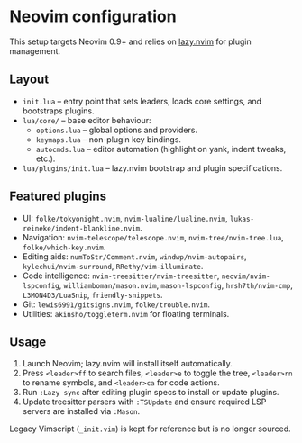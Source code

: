 # Neovim configuration

This setup targets Neovim 0.9+ and relies on [lazy.nvim](https://github.com/folke/lazy.nvim) for plugin management.

## Layout
- `init.lua` – entry point that sets leaders, loads core settings, and bootstraps plugins.
- `lua/core/` – base editor behaviour:
  - `options.lua` – global options and providers.
  - `keymaps.lua` – non-plugin key bindings.
  - `autocmds.lua` – editor automation (highlight on yank, indent tweaks, etc.).
- `lua/plugins/init.lua` – lazy.nvim bootstrap and plugin specifications.

## Featured plugins
- UI: `folke/tokyonight.nvim`, `nvim-lualine/lualine.nvim`, `lukas-reineke/indent-blankline.nvim`.
- Navigation: `nvim-telescope/telescope.nvim`, `nvim-tree/nvim-tree.lua`, `folke/which-key.nvim`.
- Editing aids: `numToStr/Comment.nvim`, `windwp/nvim-autopairs`, `kylechui/nvim-surround`, `RRethy/vim-illuminate`.
- Code intelligence: `nvim-treesitter/nvim-treesitter`, `neovim/nvim-lspconfig`, `williamboman/mason.nvim`, `mason-lspconfig`, `hrsh7th/nvim-cmp`, `L3MON4D3/LuaSnip`, `friendly-snippets`.
- Git: `lewis6991/gitsigns.nvim`, `folke/trouble.nvim`.
- Utilities: `akinsho/toggleterm.nvim` for floating terminals.

## Usage
1. Launch Neovim; lazy.nvim will install itself automatically.
2. Press `<leader>ff` to search files, `<leader>e` to toggle the tree, `<leader>rn` to rename symbols, and `<leader>ca` for code actions.
3. Run `:Lazy sync` after editing plugin specs to install or update plugins.
4. Update treesitter parsers with `:TSUpdate` and ensure required LSP servers are installed via `:Mason`.

Legacy Vimscript (`_init.vim`) is kept for reference but is no longer sourced.
